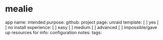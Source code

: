 # mealie

app name:
intended purpose:
github:
project page:
unraid template: 
    [ ] yes 
    [ ] no
install experience: 
    [ ] easy 
    [ ] medium 
    [ ] advanced 
    [ ] impossible/gave up
resources for info:
configuration notes:
tags:






